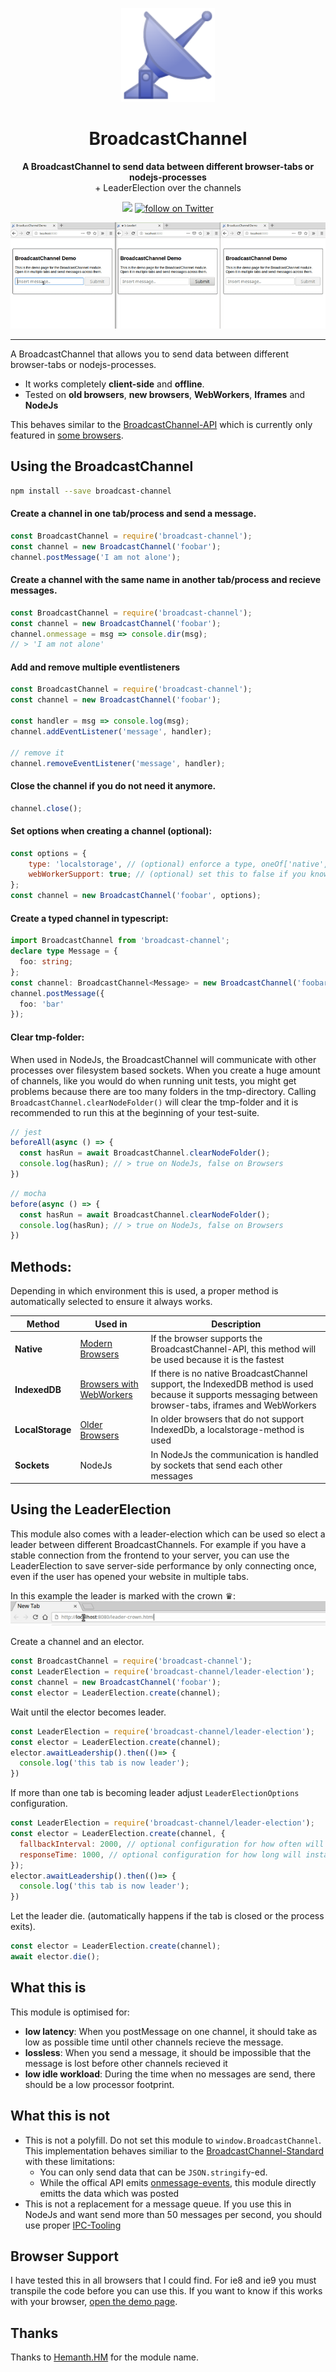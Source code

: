 
<p align="center">
  <a href="https://github.com/pubkey/broadcast-channel">
    <img src="./docs/files/icon.png" width="150px" />
  </a>
</p>

<h1 align="center">BroadcastChannel</h1>
<p align="center">
  <strong>A BroadcastChannel to send data between different browser-tabs or nodejs-processes</strong>
  <br/>
  <span>+ LeaderElection over the channels</span><br />
</p>

<p align="center">
    <a alt="travis" href="https://travis-ci.org/pubkey/broadcast-channel">
        <img src="https://travis-ci.org/pubkey/broadcast-channel.svg?branch=master" /></a>
    <a href="https://twitter.com/pubkeypubkey">
        <img src="https://img.shields.io/twitter/follow/pubkeypubkey.svg?style=social&logo=twitter"
            alt="follow on Twitter"></a>
</p>

![demo.gif](docs/files/demo.gif)

* * *

A BroadcastChannel that allows you to send data between different browser-tabs or nodejs-processes.

- It works completely **client-side** and **offline**.
- Tested on **old browsers**, **new browsers**, **WebWorkers**, **Iframes** and **NodeJs**

This behaves similar to the [BroadcastChannel-API](https://developer.mozilla.org/en-US/docs/Web/API/Broadcast_Channel_API) which is currently only featured in [some browsers](https://caniuse.com/#feat=broadcastchannel).

## Using the BroadcastChannel

```bash
npm install --save broadcast-channel
```

#### Create a channel in one tab/process and send a message.

```js
const BroadcastChannel = require('broadcast-channel');
const channel = new BroadcastChannel('foobar');
channel.postMessage('I am not alone');
```

#### Create a channel with the same name in another tab/process and recieve messages.

```js
const BroadcastChannel = require('broadcast-channel');
const channel = new BroadcastChannel('foobar');
channel.onmessage = msg => console.dir(msg);
// > 'I am not alone'
```


#### Add and remove multiple eventlisteners

```js
const BroadcastChannel = require('broadcast-channel');
const channel = new BroadcastChannel('foobar');

const handler = msg => console.log(msg);
channel.addEventListener('message', handler);

// remove it
channel.removeEventListener('message', handler);
```

#### Close the channel if you do not need it anymore.

```js
channel.close();
```

#### Set options when creating a channel (optional):

```js
const options = {
    type: 'localstorage', // (optional) enforce a type, oneOf['native', 'idb', 'localstorage', 'node']
    webWorkerSupport: true; // (optional) set this to false if you know that your channel will never be used in a WebWorker (increases performance)
};
const channel = new BroadcastChannel('foobar', options);
```

#### Create a typed channel in typescript:

```typescript
import BroadcastChannel from 'broadcast-channel';
declare type Message = {
  foo: string;
};
const channel: BroadcastChannel<Message> = new BroadcastChannel('foobar');
channel.postMessage({
  foo: 'bar'
});
```


#### Clear tmp-folder:
When used in NodeJs, the BroadcastChannel will communicate with other processes over filesystem based sockets.
When you create a huge amount of channels, like you would do when running unit tests, you might get problems because there are too many folders in the tmp-directory. Calling `BroadcastChannel.clearNodeFolder()` will clear the tmp-folder and it is recommended to run this at the beginning of your test-suite.

```typescript
// jest
beforeAll(async () => {
  const hasRun = await BroadcastChannel.clearNodeFolder();
  console.log(hasRun); // > true on NodeJs, false on Browsers
})
```

```typescript
// mocha
before(async () => {
  const hasRun = await BroadcastChannel.clearNodeFolder();
  console.log(hasRun); // > true on NodeJs, false on Browsers
})
```


## Methods:

Depending in which environment this is used, a proper method is automatically selected to ensure it always works.

| Method           | Used in                                                         | Description                                                                                                                                             |
| ---------------- | --------------------------------------------------------------- | ------------------------------------------------------------------------------------------------------------------------------------------------------- |
| **Native**       | [Modern Browsers](https://caniuse.com/broadcastchannel)         | If the browser supports the BroadcastChannel-API, this method will be used because it is the fastest                                                    |
| **IndexedDB**    | [Browsers with WebWorkers](https://caniuse.com/#feat=indexeddb) | If there is no native BroadcastChannel support, the IndexedDB method is used because it supports messaging between browser-tabs, iframes and WebWorkers |
| **LocalStorage** | [Older Browsers](https://caniuse.com/#feat=namevalue-storage)   | In older browsers that do not support IndexedDb, a localstorage-method is used                                                                          |
| **Sockets**      | NodeJs                                                          | In NodeJs the communication is handled by sockets that send each other messages                                                                         |



## Using the LeaderElection

This module also comes with a leader-election which can be used so elect a leader between different BroadcastChannels.
For example if you have a stable connection from the frontend to your server, you can use the LeaderElection to save server-side performance by only connecting once, even if the user has opened your website in multiple tabs.

In this example the leader is marked with the crown ♛:
![leader-election.gif](docs/files/leader-election.gif)


Create a channel and an elector.

```js
const BroadcastChannel = require('broadcast-channel');
const LeaderElection = require('broadcast-channel/leader-election');
const channel = new BroadcastChannel('foobar');
const elector = LeaderElection.create(channel);
```

Wait until the elector becomes leader.

```js
const LeaderElection = require('broadcast-channel/leader-election');
const elector = LeaderElection.create(channel);
elector.awaitLeadership().then(()=> {
  console.log('this tab is now leader');
})
```

If more than one tab is becoming leader adjust `LeaderElectionOptions` configuration.

```js
const LeaderElection = require('broadcast-channel/leader-election');
const elector = LeaderElection.create(channel, {
  fallbackInterval: 2000, // optional configuration for how often will renegotiation for leader occur
  responseTime: 1000, // optional configuration for how long will instances have to respond
});
elector.awaitLeadership().then(()=> {
  console.log('this tab is now leader');
})
```

Let the leader die. (automatically happens if the tab is closed or the process exits).

```js
const elector = LeaderElection.create(channel);
await elector.die();
```



## What this is

This module is optimised for:

- **low latency**: When you postMessage on one channel, it should take as low as possible time until other channels recieve the message.
- **lossless**: When you send a message, it should be impossible that the message is lost before other channels recieved it
- **low idle workload**: During the time when no messages are send, there should be a low processor footprint.

## What this is not

-   This is not a polyfill. Do not set this module to `window.BroadcastChannel`. This implementation behaves similiar to the [BroadcastChannel-Standard](https://developer.mozilla.org/en-US/docs/Web/API/Broadcast_Channel_API) with these limitations:
    - You can only send data that can be `JSON.stringify`-ed.
    - While the offical API emits [onmessage-events](https://developer.mozilla.org/en-US/docs/Web/API/BroadcastChannel/onmessage), this module directly emitts the data which was posted
-   This is not a replacement for a message queue. If you use this in NodeJs and want send more than 50 messages per second, you should use proper [IPC-Tooling](https://en.wikipedia.org/wiki/Message_queue)


## Browser Support
I have tested this in all browsers that I could find. For ie8 and ie9 you must transpile the code before you can use this. If you want to know if this works with your browser, [open the demo page](https://pubkey.github.io/broadcast-channel/).

## Thanks
Thanks to [Hemanth.HM](https://github.com/hemanth) for the module name.
